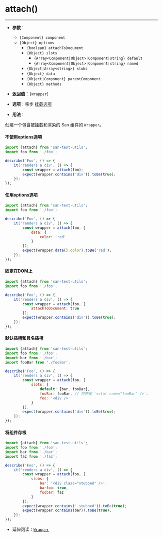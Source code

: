 # attach()
---

* **参数**：

    - `{Component} component`
    - `{Object} options`
        * `{boolean} attachToDocument`
        * `{Object} slots`
            - `{Array<Component|Object>|Component|string} default`
            - `{Array<Component|Object>|Component|string} named`
        * `{Object|Array<string>} stubs`
        * `{Object} data`
        * `{Object|Component} parentComponent`
        * `{Object} methods`

* **返回值**：`{Wrapper}`

* **选项**：移步 [挂载选项](../attachOptions/index.md)

* **用法**：

创建一个包含被挂载和渲染的 San 组件的 `Wrapper`。

#### 不使用options选项

```js
import {attach} from 'san-test-utils';
import foo from './foo';

describe('Foo', () => {
    it('renders a div', () => {
        const wrapper = attach(foo);
        expect(wrapper.contains('div')).toBe(true);
    });
});
```

#### 使用options选项

```js
import {attach} from 'san-test-utils';
import foo from './foo';

describe('Foo', () => {
    it('renders a div', () => {
        const wrapper = attach(foo, {
            data: {
                color: 'red'
            }
        });
        expect(wrapper.data().color).toBe('red');
    });
});
```

#### 固定在DOM上

```js
import {attach} from 'san-test-utils';
import foo from './foo';

describe('Foo', () => {
    it('renders a div', () => {
        const wrapper = attach(foo, {
            attachToDocument: true
        });
        expect(wrapper.contains('div')).toBe(true);
    });
});
```

#### 默认插槽和具名插槽

```js
import {attach} from 'san-test-utils';
import foo from './foo';
import bar from './bar';
import fooBar from './fooBar';

describe('Foo', () => {
    it('renders a div', () => {
        const wrapper = attach(foo, {
            slots: {
                default: [bar, fooBar],
                fooBar: fooBar, // 将匹配 `<slot name="fooBar" />`。
                foo: '<div />'
            }
        });
        expect(wrapper.contains('div')).toBe(true);
    });
});
```

#### 将组件存根

```js
import {attach} from 'san-test-utils';
import foo from './foo';
import bar from './bar';
import faz from './faz';

describe('Foo', () => {
    it('renders a div', () => {
        const wrapper = attach(foo, {
            stubs: {
                bar: '<div class="stubbed" />',
                barfoo: true,
                foobar: faz
            }
        });
        expect(wrapper.contains('.stubbed')).toBe(true);
        expect(wrapper.contains(bar)).toBe(true);
    });
});
```

* 延伸阅读：[`Wrapper`](../wrapper/index.md)
